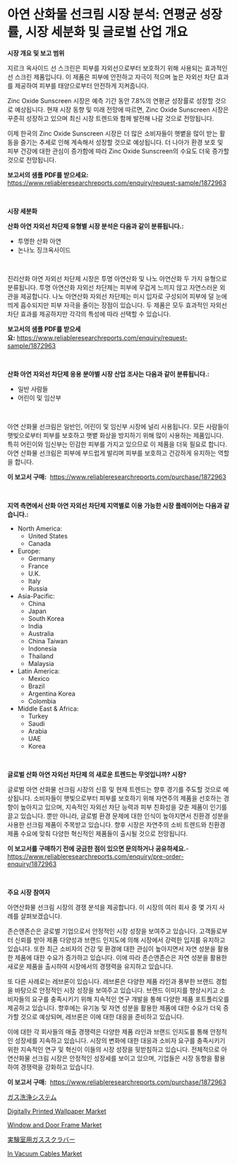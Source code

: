 <p><h1>아연 산화물 선크림 시장 분석: 연평균 성장률, 시장 세분화 및 글로벌 산업 개요</h1></p><p><strong>시장 개요 및 보고 범위</strong></p>
<p><p>지르크 옥사이드 선 스크린은 피부를 자외선으로부터 보호하기 위해 사용되는 효과적인 선 스크린 제품입니다. 이 제품은 피부에 안전하고 자극이 적으며 높은 자외선 차단 효과를 제공하여 피부를 태양으로부터 안전하게 지켜줍니다.</p><p>Zinc Oxide Sunscreen 시장은 예측 기간 동안 7.8%의 연평균 성장률로 성장할 것으로 예상됩니다. 현재 시장 동향 및 미래 전망에 따르면, Zinc Oxide Sunscreen 시장은 꾸준히 성장하고 있으며 최신 시장 트렌드와 함께 발전해 나갈 것으로 전망됩니다.</p><p>이제 한국의 Zinc Oxide Sunscreen 시장은 더 많은 소비자들이 햇볕을 많이 받는 활동을 즐기는 추세로 인해 계속해서 성장할 것으로 예상됩니다. 더 나아가 환경 보호 및 피부 건강에 대한 관심이 증가함에 따라 Zinc Oxide Sunscreen의 수요도 더욱 증가할 것으로 전망됩니다.</p></p>
<p><strong>보고서의 샘플 PDF를 받으세요:</strong> <a href="https://www.reliableresearchreports.com/enquiry/request-sample/1872963">https://www.reliableresearchreports.com/enquiry/request-sample/1872963</a></p>
<p>&nbsp;</p>
<p><strong>시장 세분화</strong></p>
<p><strong>산화 아연 자외선 차단제 유형별 시장 분석은 다음과 같이 분류됩니다.:</strong></p>
<p><ul><li>투명한 산화 아연</li><li>논나노 징크옥사이드</li></ul></p>
<p>&nbsp;</p>
<p><p>진리산화 아연 자외선 차단제 시장은 투명 아연산화 및 나노 아연산화 두 가지 유형으로 분류됩니다. 투명 아연산화 자외선 차단제는 피부에 무겁게 느끼지 않고 자연스러운 외관을 제공합니다. 나노 아연산화 자외선 차단제는 미시 입자로 구성되어 피부에 덜 눈에 띄게 흡수되지만 피부 자극을 줄이는 장점이 있습니다. 두 제품은 모두 효과적인 자외선 차단 효과를 제공하지만 각각의 특성에 따라 선택할 수 있습니다.</p></p>
<p><strong>보고서의 샘플 PDF를 받으세요:</strong>&nbsp;<a href="https://www.reliableresearchreports.com/enquiry/request-sample/1872963">https://www.reliableresearchreports.com/enquiry/request-sample/1872963</a></p>
<p>&nbsp;</p>
<p><strong> 산화 아연 자외선 차단제 응용 분야별 시장 산업 조사는 다음과 같이 분류됩니다.:</strong></p>
<p><ul><li>일반 사람들</li><li>어린이 및 임산부</li></ul></p>
<p>&nbsp;</p>
<p><p>아연 산화물 선크림은 일반인, 어린이 및 임신부 시장에 널리 사용됩니다. 모든 사람들이 햇빛으로부터 피부를 보호하고 햇볕 화상을 방지하기 위해 많이 사용하는 제품입니다. 특히 어린이와 임신부는 민감한 피부를 가지고 있으므로 이 제품을 더욱 필요로 합니다. 아연 산화물 선크림은 피부에 부드럽게 발리며 피부를 보호하고 건강하게 유지하는 역할을 합니다.</p></p>
<p><strong>이 보고서 구매:</strong>&nbsp; <a href="https://www.reliableresearchreports.com/purchase/1872963">https://www.reliableresearchreports.com/purchase/1872963</a></p>
<p>&nbsp;</p>
<p><strong>지역 측면에서 산화 아연 자외선 차단제 지역별로 이용 가능한 시장 플레이어는 다음과 같습니다.:</strong></p>
<p><ul>
    <li>
        North America:
        <ul>
            <li>United States</li>
            <li>Canada</li>
        </ul>
    </li>
    <li>
        Europe:
        <ul>
            <li>Germany</li>
            <li>France</li>
            <li>U.K.</li>
            <li>Italy</li>
            <li>Russia</li>
        </ul>
    </li>
    <li>
        Asia-Pacific:
        <ul>
            <li>China</li>
            <li>Japan</li>
            <li>South Korea</li>
            <li>India</li>
            <li>Australia</li>
            <li>China Taiwan</li>
            <li>Indonesia</li>
            <li>Thailand</li>
            <li>Malaysia</li>
        </ul>
    </li>
    <li>
        Latin America:
        <ul>
            <li>Mexico</li>
            <li>Brazil</li>
            <li>Argentina Korea</li>
            <li>Colombia</li>
        </ul>
    </li>
    <li>
        Middle East & Africa:
        <ul>
            <li>Turkey</li>
            <li>Saudi</li>
            <li>Arabia</li>
            <li>UAE</li>
            <li>Korea</li>
        </ul>
    </li>
    </ul></p>
<p>&nbsp;</p>
<p><strong>글로벌 산화 아연 자외선 차단제 의 새로운 트렌드는 무엇입니까? 시장?</strong></p>
<p><p>글로벌 아연 산화물 선크림 시장의 신흥 및 현재 트렌드는 향후 경기를 주도할 것으로 예상됩니다. 소비자들이 햇빛으로부터 피부를 보호하기 위해 자연주의 제품을 선호하는 경향이 높아지고 있으며, 지속적인 자외선 차단 능력과 피부 친화성을 갖춘 제품이 인기를 끌고 있습니다. 뿐만 아니라, 글로벌 환경 문제에 대한 인식이 높아지면서 친환경 성분을 사용한 선크림 제품이 주목받고 있습니다. 향후 시장은 자연주의 소비 트렌드와 친환경 제품 수요에 맞춰 다양한 혁신적인 제품들이 출시될 것으로 전망됩니다.</p></p>
<p><strong>이 보고서를 구매하기 전에 궁금한 점이 있으면 문의하거나 공유하세요.</strong>- <a href="https://www.reliableresearchreports.com/enquiry/pre-order-enquiry/1872963">https://www.reliableresearchreports.com/enquiry/pre-order-enquiry/1872963</a></p>
<p>&nbsp;</p>
<p><strong>주요 시장 참여자</strong></p>
<p><p>아연산화물 선크림 시장의 경쟁 분석을 제공합니다. 이 시장의 여러 회사 중 몇 가지 사례를 살펴보겠습니다. </p><p>존슨앤존슨은 글로벌 기업으로서 안정적인 시장 성장을 보여주고 있습니다. 고객들로부터 신뢰를 받아 제품 다양성과 브랜드 인지도에 의해 시장에서 강력한 입지를 유지하고 있습니다. 또한 최근 소비자의 건강 및 환경에 대한 관심이 높아지면서 자연 성분을 활용한 제품에 대한 수요가 증가하고 있습니다. 이에 따라 존슨앤존슨은 자연 성분을 활용한 새로운 제품을 출시하여 시장에서의 경쟁력을 유지하고 있습니다.</p><p>또 다른 사례로는 레브론이 있습니다. 레브론은 다양한 제품 라인과 풍부한 브랜드 경험을 바탕으로 안정적인 시장 성장을 보여주고 있습니다. 브랜드 이미지를 향상시키고 소비자들의 요구를 충족시키기 위해 지속적인 연구 개발을 통해 다양한 제품 포트폴리오를 제공하고 있습니다. 향후에는 유기농 및 자연 성분을 활용한 제품에 대한 수요가 더욱 증가할 것으로 예상되며, 레브론은 이에 대한 대응을 준비하고 있습니다.</p><p>이에 대한 각 회사들의 매출 경쟁력은 다양한 제품 라인과 브랜드 인지도를 통해 안정적인 성장세를 지속하고 있습니다. 시장의 변화에 대한 대응과 소비자 요구를 충족시키기 위한 지속적인 연구 및 혁신이 이들의 시장 성장을 뒷받침하고 있습니다. 전체적으로 아연산화물 선크림 시장은 안정적인 성장세를 보이고 있으며, 기업들은 시장 동향을 활용하여 경쟁력을 강화하고 있습니다.</p></p>
<p><strong>이 보고서 구매:</strong>&nbsp;&nbsp;<a href="https://www.reliableresearchreports.com/purchase/1872963">https://www.reliableresearchreports.com/purchase/1872963</a></p>
<p><p><a href="https://github.com/joaejkdzgyljvo6/Market-Research-Report-List-1/blob/main/78829262835.md">ガス洗浄システム</a></p><p><a href="https://github.com/GroverBarry/Market-Research-Report-List-4/blob/main/digitally-printed-wallpaper-market.md">Digitally Printed Wallpaper Market</a></p><p><a href="https://github.com/kathiaseamanalvaradovlprc2h/Market-Research-Report-List-1/blob/main/window-and-door-frame-market.md">Window and Door Frame Market</a></p><p><a href="https://github.com/ppmazlotr77499/Market-Research-Report-List-1/blob/main/76700502834.md">実験室用ガススクラバー</a></p><p><a href="https://issuu.com/reportprime-2/docs/in-vacuum-cables-market-size-2030.pptx">In Vacuum Cables Market</a></p></p>
